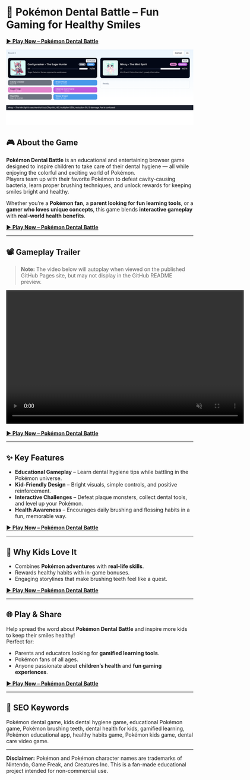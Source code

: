 # 🦷 Pokémon Dental Battle – Fun Gaming for Healthy Smiles

[**▶ Play Now – Pokémon Dental Battle**](https://dental-duels-web.lovable.app/)  

![Pokémon Dental Battle Screenshot](https://github.com/MoBRUEC/MoBRUEC/blob/master/pokemon-dental-game/dental-game-screenshot.png?raw=true)

## 🎮 About the Game
**Pokémon Dental Battle** is an educational and entertaining browser game designed to inspire children to take care of their dental hygiene — all while enjoying the colorful and exciting world of Pokémon.  
Players team up with their favorite Pokémon to defeat cavity-causing bacteria, learn proper brushing techniques, and unlock rewards for keeping smiles bright and healthy.

Whether you’re a **Pokémon fan**, a **parent looking for fun learning tools**, or a **gamer who loves unique concepts**, this game blends **interactive gameplay** with **real-world health benefits**.

[**▶ Play Now – Pokémon Dental Battle**](https://dental-duels-web.lovable.app/)

---

## 📽 Gameplay Trailer

> **Note:** The video below will autoplay when viewed on the published GitHub Pages site, but may not display in the GitHub README preview.

<video width="640" height="360" autoplay muted loop playsinline controls>
  <source src="https://github.com/MoBRUEC/MoBRUEC/raw/refs/heads/master/pokemon-dental-game/Pokemon_Dental_Battle_Trailer.mp4" type="video/mp4">
  Your browser does not support the video tag.
</video>

[**▶ Play Now – Pokémon Dental Battle**](https://dental-duels-web.lovable.app/)

---

## ✨ Key Features
- **Educational Gameplay** – Learn dental hygiene tips while battling in the Pokémon universe.
- **Kid-Friendly Design** – Bright visuals, simple controls, and positive reinforcement.
- **Interactive Challenges** – Defeat plaque monsters, collect dental tools, and level up your Pokémon.
- **Health Awareness** – Encourages daily brushing and flossing habits in a fun, memorable way.

[**▶ Play Now – Pokémon Dental Battle**](https://dental-duels-web.lovable.app/)

---

## 🧒 Why Kids Love It
- Combines **Pokémon adventures** with **real-life skills**.
- Rewards healthy habits with in-game bonuses.
- Engaging storylines that make brushing teeth feel like a quest.

[**▶ Play Now – Pokémon Dental Battle**](https://dental-duels-web.lovable.app/)

---

## 🌐 Play & Share
Help spread the word about **Pokémon Dental Battle** and inspire more kids to keep their smiles healthy!  
Perfect for:
- Parents and educators looking for **gamified learning tools**.
- Pokémon fans of all ages.
- Anyone passionate about **children’s health** and **fun gaming experiences**.

[**▶ Play Now – Pokémon Dental Battle**](https://dental-duels-web.lovable.app/)

---

## 📢 SEO Keywords
Pokémon dental game, kids dental hygiene game, educational Pokémon game, Pokémon brushing teeth, dental health for kids, gamified learning, Pokémon educational app, healthy habits game, Pokémon kids game, dental care video game.

---

**Disclaimer:** Pokémon and Pokémon character names are trademarks of Nintendo, Game Freak, and Creatures Inc. This is a fan-made educational project intended for non-commercial use.
